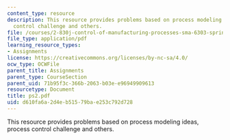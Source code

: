 ```yaml
---
content_type: resource
description: This resource provides problems based on process modeling ideas, process
  control challenge and others.
file: /courses/2-830j-control-of-manufacturing-processes-sma-6303-spring-2008/d610fa6a2d4eb51579bae253c792d728_ps2.pdf
file_type: application/pdf
learning_resource_types:
- Assignments
license: https://creativecommons.org/licenses/by-nc-sa/4.0/
ocw_type: OCWFile
parent_title: Assignments
parent_type: CourseSection
parent_uid: 71b95f3c-366b-2063-b03e-e96949909613
resourcetype: Document
title: ps2.pdf
uid: d610fa6a-2d4e-b515-79ba-e253c792d728
---
```

This resource provides problems based on process modeling ideas, process control challenge and others.